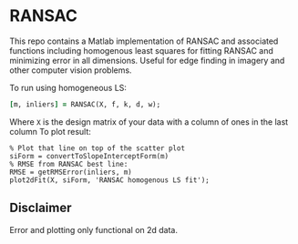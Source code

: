 # RANSAC
This repo contains a Matlab implementation of RANSAC and associated functions including homogenous least squares for fitting RANSAC and minimizing error in all dimensions. Useful for edge finding in imagery and other computer vision problems.

To run using homogeneous LS:
```f = @fitFunc;
[m, inliers] = RANSAC(X, f, k, d, w);
```
Where `X` is the design matrix of your data with a column of ones in the last column
To plot result:
```
% Plot that line on top of the scatter plot
siForm = convertToSlopeInterceptForm(m)
% RMSE from RANSAC best line:
RMSE = getRMSError(inliers, m)
plot2dFit(X, siForm, 'RANSAC homogenous LS fit');
```

## Disclaimer
Error and plotting only functional on 2d data.